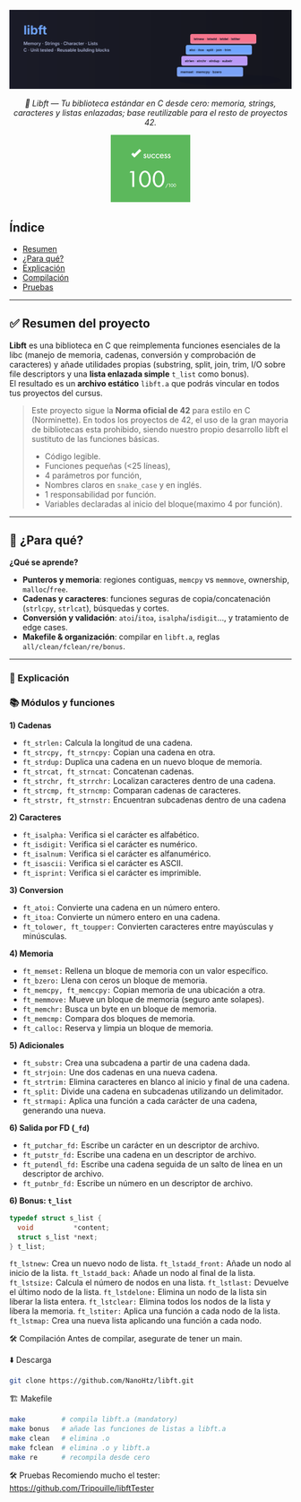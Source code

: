 <!-- ===================== BANNER ===================== -->
<p align="center">
  <img src="https://raw.githubusercontent.com/NanoHtz/Assets/main/libft/banner.svg" alt="Libft banner">
</p>

<p align="center"><i>🧱 Libft — Tu biblioteca estándar en C desde cero: memoria, strings, caracteres y listas enlazadas; base reutilizable para el resto de proyectos 42.</i></p>

<p align="center">
  <img src="https://raw.githubusercontent.com/NanoHtz/Assets/main/100.png" alt="Libft nota" height="120">
</p>


## Índice
- [Resumen](#resumen)
- [¿Para qué?](#para-que)
- [Explicación](#explicacion)
- [Compilación](#compilacion)
- [Pruebas](#pruebas)

---
<a id="resumen"></a>
## ✅ Resumen del proyecto<br>

**Libft** es una biblioteca en C que reimplementa funciones esenciales de la libc (manejo de memoria, cadenas, conversión y comprobación de caracteres) y añade utilidades propias (substring, split, join, trim, I/O sobre file descriptors y una **lista enlazada simple** `t_list` como bonus).  
El resultado es un **archivo estático** `libft.a` que podrás vincular en todos tus proyectos del cursus.

> Este proyecto sigue la **Norma oficial de 42** para estilo en C (Norminette).
> En todos los proyectos de 42, el uso de la gran mayoria de bibliotecas esta prohibido, siendo nuestro propio desarrollo libft el sustituto de las funciones básicas. 
> - Código legible.  
> - Funciones pequeñas (<25 líneas),
> - 4 parámetros por función,
> - Nombres claros en `snake_case` y en inglés.
> - 1 responsabilidad por función.
>  - Variables declaradas al inicio del bloque(maximo 4 por función).  


---

<a id="para-que"></a>
## 🧩 ¿Para qué?

**¿Qué se aprende?**
- **Punteros y memoria**: regiones contiguas, `memcpy` vs `memmove`, ownership, `malloc`/`free`.
- **Cadenas y caracteres**: funciones seguras de copia/concatenación (`strlcpy`, `strlcat`), búsquedas y cortes.
- **Conversión y validación**: `atoi`/`itoa`, `isalpha`/`isdigit`…, y tratamiento de edge cases.
- **Makefile & organización**: compilar en `libft.a`, reglas `all/clean/fclean/re/bonus`.

---

<a id="explicacion"></a>
  <summary><h3>📝 Explicación</h3></summary>

### 📚 Módulos y funciones

**1) Cadenas**
<br>
- `ft_strlen:` Calcula la longitud de una cadena.
- `ft_strcpy, ft_strncpy:` Copian una cadena en otra.
- `ft_strdup:` Duplica una cadena en un nuevo bloque de memoria.
- `ft_strcat, ft_strncat:` Concatenan cadenas.
- `ft_strchr, ft_strrchr:` Localizan caracteres dentro de una cadena.
- `ft_strcmp, ft_strncmp:` Comparan cadenas de caracteres.
- `ft_strstr, ft_strnstr:` Encuentran subcadenas dentro de una cadena

**2) Caracteres**

- `ft_isalpha:` Verifica si el carácter es alfabético.
- `ft_isdigit:` Verifica si el carácter es numérico.
- `ft_isalnum:` Verifica si el carácter es alfanumérico.
- `ft_isascii:` Verifica si el carácter es ASCII.
- `ft_isprint:` Verifica si el carácter es imprimible.

**3) Conversion**

- `ft_atoi:` Convierte una cadena en un número entero.
- `ft_itoa:` Convierte un número entero en una cadena.
- `ft_tolower, ft_toupper:` Convierten caracteres entre mayúsculas y minúsculas.

**4) Memoria**

- `ft_memset:` Rellena un bloque de memoria con un valor específico.
- `ft_bzero:` Llena con ceros un bloque de memoria.
- `ft_memcpy, ft_memccpy:` Copian memoria de una ubicación a otra.
- `ft_memmove:` Mueve un bloque de memoria (seguro ante solapes).
- `ft_memchr:` Busca un byte en un bloque de memoria.
- `ft_memcmp:` Compara dos bloques de memoria.
- `ft_calloc:` Reserva y limpia un bloque de memoria.

**5) Adicionales**

- `ft_substr:` Crea una subcadena a partir de una cadena dada.
- `ft_strjoin:` Une dos cadenas en una nueva cadena.
- `ft_strtrim:` Elimina caracteres en blanco al inicio y final de una cadena.
- `ft_split:` Divide una cadena en subcadenas utilizando un delimitador.
- `ft_strmapi:` Aplica una función a cada carácter de una cadena, generando una nueva.

**6) Salida por FD (`_fd`)**

- `ft_putchar_fd:` Escribe un carácter en un descriptor de archivo.
- `ft_putstr_fd:` Escribe una cadena en un descriptor de archivo.
- `ft_putendl_fd:` Escribe una cadena seguida de un salto de línea en un descriptor de archivo.
- `ft_putnbr_fd:` Escribe un número en un descriptor de archivo.

**6) Bonus: `t_list`**
```c
typedef struct s_list {
  void          *content;
  struct s_list *next;
} t_list;
```

`ft_lstnew:` Crea un nuevo nodo de lista.
`ft_lstadd_front:` Añade un nodo al inicio de la lista.
`ft_lstadd_back:` Añade un nodo al final de la lista.
`ft_lstsize:` Calcula el número de nodos en una lista.
`ft_lstlast:` Devuelve el último nodo de la lista.
`ft_lstdelone:` Elimina un nodo de la lista sin liberar la lista entera.
`ft_lstclear:` Elimina todos los nodos de la lista y libera la memoria.
`ft_lstiter:` Aplica una función a cada nodo de la lista.
`ft_lstmap:` Crea una nueva lista aplicando una función a cada nodo.

<a id="compilacion"></a>

🛠️ Compilación
Antes de compilar, asegurate de tener un main.

⬇️ Descarga
```bash
git clone https://github.com/NanoHtz/libft.git
```
🏗️ Makefile
```bash
make         # compila libft.a (mandatory)
make bonus   # añade las funciones de listas a libft.a
make clean   # elimina .o
make fclean  # elimina .o y libft.a
make re      # recompila desde cero
```
<a id="pruebas"></a>
🛠️ Pruebas
Recomiendo mucho el tester:
<br>
https://github.com/Tripouille/libftTester
